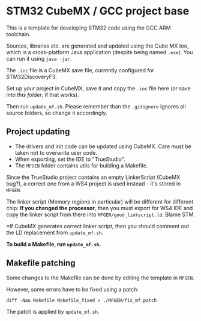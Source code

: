 STM32 CubeMX / GCC project base
===============================

This is a template for developing STM32 code using the GCC ARM toolchain.

Sources, libraries etc. are generated and updated using the Cube MX too, which is a cross-platform Java application (despite being named `.exe`). You can run it using `java -jar`.

The `.ioc` file is a CubeMX save file, currently configured for STM32DiscoveryF3.

Set up your project in CubeMX, save it and copy the `.ioc` file here (or save *into this folder*, if that works).

Then run `update_mf.sh`. Please remember than the `.gitignore` ignores all source folders, so change it accordingly.

Project updating
----------------

- The drivers and init code can be updated using CubeMX. Care must be taken not to overwrite user code.
- When exporting, set the IDE to "TrueStudio".
- The `MFGEN` folder contains utils for building a Makefile.

Since the TrueStudio project contains an empty LinkerScript (CubeMX bug?),
a correct one from a WS4 project is used instead - it's stored in `MFGEN`.

The linker script (Memory regions in particular) will be different for different chip: **If you changed the processor**, then you must export for WS4 IDE and copy the linker script from there into `MFGEN/good_linkscript.ld`. Blame STM.

*If CubeMX generates correct linker script, then you should comment out the LD replacement from `update_mf.sh`.

**To build a Makefile, run `update_mf.sh`.**

Makefile patching
-----------------

Some changes to the Makefile can be done by editing the template in `MFGEN`.

However, some errors have to be fixed using a patch:

    diff -Nau Makefile Makefile_fixed > ./MFGEN/fix_mf.patch

The patch is applied by `update_mf.sh`.
